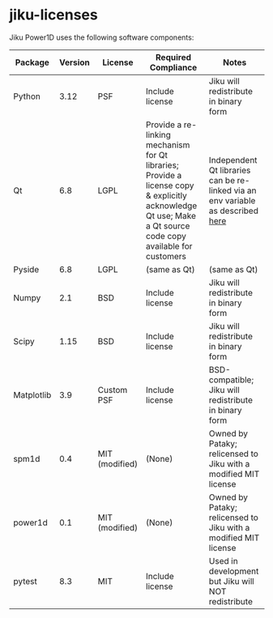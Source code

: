 # jiku-licenses


Jiku Power1D uses the following software components:



| Package  | Version  | License  | Required Compliance | Notes |
|---|---|---|---|---|
| Python | 3.12 | PSF | Include  license | Jiku will redistribute in binary form |
| Qt | 6.8 | LGPL | Provide a re-linking mechanism for Qt libraries;  Provide a license copy & explicitly acknowledge Qt use;   Make a Qt source code copy available for customers | Independent Qt libraries can be re-linked via an env variable as described [here](https://github.com/jiku-pro/jiku-licenses/tree/main/relinking) |
| Pyside | 6.8 | LGPL | (same as Qt) | (same as Qt) |
| Numpy | 2.1 | BSD | Include  license | Jiku will redistribute in binary form |
| Scipy | 1.15 | BSD | Include license | Jiku will redistribute in binary form |
| Matplotlib | 3.9 | Custom PSF | Include license | BSD-compatible;  Jiku will redistribute in binary form |
| spm1d | 0.4 | MIT (modified) | (None) | Owned by Pataky; relicensed to Jiku with a modified MIT license |
| power1d | 0.1 | MIT (modified) | (None) | Owned by Pataky; relicensed to Jiku with a modified MIT license |
| pytest | 8.3 | MIT | Include license | Used in development but Jiku will NOT redistribute |

